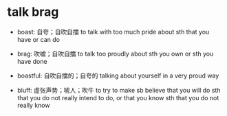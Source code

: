 # talk brag

- boast: 自夸；自吹自擂 to talk with too much pride about sth that you have or can do
- brag: 吹嘘；自吹自擂 to talk too proudly about sth you own or sth you have done

- boastful: 自吹自擂的；自夸的 talking about yourself in a very proud way
- bluff: 虚张声势；唬人；吹牛 to try to make sb believe that you will do sth that you do not really intend to do, or that you know sth that you do not really know
